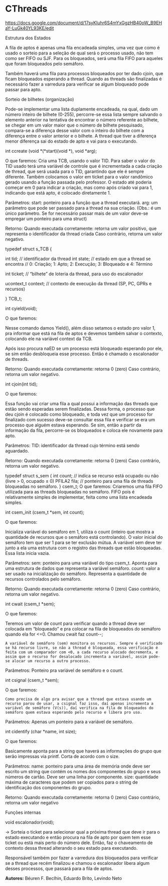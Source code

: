 # CThreads

https://docs.google.com/document/d/17syKIuhr6S4mYxGgzHB40oW_B9EHaY-LuGk40YL93KE/edit


Estrutura dos Estados


A fila de aptos é apenas uma fila encadeada simples, uma vez que como é usado o sorteio para a seleção de qual será o processo usado, não tem como ser FIFO ou SJF. Para os bloqueados, será uma fila FIFO para aqueles que foram bloqueados pelo semáforo. 

Também haverá uma fila para processos bloqueados por ter dado cjoin, que ficam bloqueados esperando a thread. Quando as threads são finalizadas é necessário fazer a varredura para verificar se algum bloqueado pode passar para apto. 


Sorteio de bilhetes (organização)


Pode-se implementar uma lista duplamente encadeada, na qual, dado um número inteiro de bilhete (0-255), percorre-se essa lista sempre salvando o elemento anterior na tentativa de encontrar o número referente ao bilhete, se chegar em um valor maior que o número de bilhete pesquisado, compara-se a diferença desse valor com o inteiro do bilhete com a diferença entre o valor anterior e o bilhete. A thread que tiver a diferença menor diferença sai do estado de apto e vai para o executando.


int ccreate (void *(*start)(void *), void *arg); 


O que faremos:
Cria uma TCB, usando o valor TID. Para saber o valor do TID usado terá uma variável de controle que é incrementada a cada criação de thread, que será usada para o TID, garantindo que ele é sempre diferente. Também colocamos o valor em ticket para o valor randômico gerado usando a função passada pelo professor. O estado até poderia começar em 0 para indicar a criação, mas como após criado vai para 1, indicando que está apto, é colocado diretamente 1.

Parâmetros: start: ponteiro para a função que a thread executará. arg: um parâmetro que pode ser passado para a thread na sua criação. (Obs.: é um único parâmetro. Se for necessário passar mais de um valor deve-se empregar um ponteiro para uma struct) 

Retorno: Quando executada corretamente: retorna um valor positivo, que representa o identificador da thread criada Caso contrário, retorna um valor negativo.


typedef struct s_TCB { 

int tid; // identificador da thread int state; // estado em que a thread se encontra // 0: Criação; 1: Apto; 2: Execução; 3: Bloqueado e 4: Término 

int ticket; // “bilhete” de loteria da thread, para uso do escalonador 

ucontext_t context; // contexto de execução da thread (SP, PC, GPRs e recursos) 

} TCB_t;

int cyield(void); 

O que faremos:

Nesse comando damos Yield(), além disso setamos o estado pro valor 1, pra informar que está na fila de aptos e devemos também salvar o contexto, colocando ele na variável context da TCB.

Após isso procura naED  se um processo está bloqueado esperando por ele, se sim então desbloqueia esse processo. Então é chamado o escalonador de threads.

Retorno: Quando executada corretamente: retorna 0 (zero) Caso contrário, retorna um valor negativo.


int cjoin(int tid);

O que faremos:

Essa função vai criar uma fila a qual possui a informação das threads que estão sendo esperadas serem finalizadas. Dessa forma, o processo que deu cjoin é colocado como bloqueado, e toda vez que um processo for finalizado com sucesso deve-se consultar essa fila e verificar se era um processo que alguém estava esperando. Se sim, então a partir da informação da fila, percorre-se os bloqueados e coloca ele novamente para apto.


Parâmetros: TID: identificador da thread cujo término está sendo aguardado. 

Retorno: Quando executada corretamente: retorna 0 (zero) Caso contrário, retorna um valor negativo.


typedef struct s_sem { 
int count; // indica se recurso está ocupado ou não (livre > 0, ocupado ≤ 0)
PFILA2 fila; // ponteiro para uma fila de threads bloqueadas no semáforo. 
} csem_t;
O que faremos:
Criaremos uma fila FIFO utilizada para as threads bloqueadas no semáforo. FIFO pois é relativamente simples de implementar, feita como uma lista encadeada simples.


int csem_init (csem_t *sem, int count);


O que faremos:

Inicializa variável do semáforo em 1, utiliza o count (inteiro que mostra a quantidade de recursos que o semáforo está controlando). O valor inicial do semáforo tem que ser 1 para se ter exclusão mútua. A variável sem deve ter junto a ela uma estrutura com o registro das threads que estão bloqueadas. Essa lista inicia vazia.

Parâmetros: sem: ponteiro para uma variável do tipo csem_t. Aponta para uma estrutura de dados que representa a variável semáforo. count: valor a ser usado na inicialização do semáforo. Representa a quantidade de recursos controlados pelo semáforo.

Retorno: Quando executada corretamente: retorna 0 (zero) Caso contrário, retorna um valor negativo.


int cwait (csem_t *sem);


O que faremos:

Teremos um valor de count para verificar quando a thread deve ser colocada em “bloqueado” e pra colocar na fila de bloqueados do semáforo quando ela for <=0. Chamou cwait faz count--;

	A variável de semáforo (sem) monitora os recursos. Sempre é verificado se há recurso livre, se não a thread é bloqueada, essa verificação é feita com um comparador com <0, a cada recurso alocado decrementa, e assim que o recurso for desalocado incrementa a variável, assim pode-se alocar um recurso a outro processo.
Parâmetros: Ponteiro pra variável de semáforo e o count.


int csignal (csem_t *sem);

O que faremos:

	Como precisa de algo pra avisar que a thread que estava usando um recurso parou de usar, a csignal faz isso, daí apenas incrementa a variável de semáforo (V(s)), daí verifica na fila de bloqueados do semáforo quem estava esperando pelo recurso e libera pro uso.
Parâmetros:  Apenas um ponteiro para a variável de semáforo.


int cidentify (char *name, int size); 


O que faremos:

Basicamente aponta para a string que haverá as informações do grupo que serão impressas via printf. Corta de acordo com o size.

Parâmetros: name: ponteiro para uma área de memória onde deve ser escrito um string que contém os nomes dos componentes do grupo e seus números de cartão. Deve ser uma linha por componente. size: quantidade máxima de caracteres que podem ser copiados para o string de identificação dos componentes do grupo.

Retorno: Quando executada corretamente: retorna 0 (zero) Caso contrário, retorna um valor negativo


Funções internas


void escalonador(void);

→ Sorteia o ticket para selecionar qual a próxima thread que deve ir para o estado executando e então procura na fila de apto por quem tem esse ticket ou está mais perto do número dele. Então, faz o chaveamento de contexto dessa thread alterando o seu estado para executando. 

Responsável também por fazer a varredura dos bloqueados para verificar se a thread que recém finalizou e chamou o escalonador libera algum desses processos, que passará para a fila de aptos.


__Autores:__ Béuren F. Beclhin, Eduardo Brito, Levindo Neto
